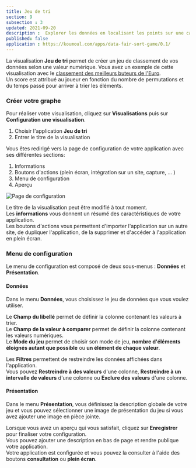 ```yaml
---
title: Jeu de tri
section: 9
subsection : 3
updated: 2021-09-20
description :  Explorer les données en localisant les points sur une carte.
published: false
application : https://koumoul.com/apps/data-fair-sort-game/0.1/
---
```


La visualisation **Jeu de tri** permet de créer un jeu de classement de vos données selon une valeur numérique. Vous avez un exemple de cette visualisation avec le [classement des meilleurs buteurs de l'Euro](https://opendata.koumoul.com/reuses/classez-les-meilleurs-buteurs-de-l'euro).  
Un score est attribué au joueur en fonction du nombre de permutations et du temps passé pour arriver à trier les éléments.

### Créer votre graphe

Pour réaliser votre visualisation, cliquez sur **Visualisations** puis sur **Configuration une visualisation**.

1. Choisir l'application **Jeu de tri**
2. Entrer le titre de la visualisation

<p>
</p>

Vous êtes redirigé vers la page de configuration de votre application avec ses différentes sections:

1. Informations
2. Boutons d'actions (plein écran, intégration sur un site, capture, ... )
3. Menu de configuration
4. Aperçu

![Page de configuration](./images/user-guide/tri-config.jpg)

Le titre de la visualisation peut être modifié à tout moment.  
Les **informations** vous donnent un résumé des caractéristiques de votre application.  
Les boutons d'actions vous permettent d'importer l'application sur un autre site, de dupliquer l'application, de la supprimer et d'accéder à l'application en plein écran.

### Menu de configuration
Le menu de configuration est composé de deux sous-menus : **Données** et **Présentation**.

#### Données

Dans le menu **Données**, vous choisissez le jeu de données que vous voulez utiliser.  


Le **Champ du libellé** permet de définir la colonne contenant les valeurs à trier.  
Le **Champ de la valeur à comparer** permet de définir la colonne contenant les valeurs numériques.  
Le **Mode du jeu** permet de choisir son mode de jeu, **nombre d'éléments éloignés autant que possible** ou **un élément de chaque valeur**.

Les **Filtres** permettent de restreindre les données affichées dans l'application.  
Vous pouvez **Restreindre à des valeurs** d'une colonne,  **Restreindre à un intervalle de valeurs** d'une colonne ou **Exclure des valeurs** d'une colonne.


#### Présentation

Dans le menu **Présentation**, vous définissez la description globale de votre jeu et vous pouvez sélectionner une image de présentation du jeu si vous avez ajouter une image en pièce jointe.

Lorsque vous avez un aperçu qui vous satisfait, cliquez sur **Enregistrer** pour finaliser votre configuration.  
Vous pouvez ajouter une description en bas de page et rendre publique votre application.  
Votre application est configurée et vous pouvez la consulter à l'aide des boutons **consultation** ou **plein écran**.
